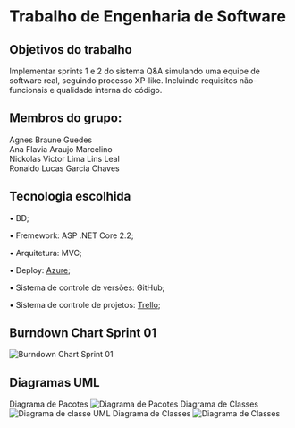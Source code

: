 # Trabalho de Engenharia de Software

## Objetivos do trabalho
Implementar sprints 1 e 2  do sistema Q&A simulando uma equipe de software real, seguindo processo XP-like. Incluindo requisitos não-funcionais e qualidade interna do código.

## Membros do grupo:
Agnes Braune Guedes  
Ana Flavia Araujo Marcelino  
Nickolas Victor Lima Lins Leal  
Ronaldo Lucas Garcia Chaves  

## Tecnologia escolhida
<p>•	BD;</p>
<p>•	Fremework: ASP .NET Core 2.2;</p>
<p>•	Arquitetura: MVC;</p>
<p>•	Deploy: <a href="https://engsoftforumqa.azurewebsites.net/"target="_blank">Azure</a>;</p>
<p>•	Sistema de controle de versões: GitHub;</p>
<p>•	Sistema de controle de projetos: 
<a href="https://trello.com/b/DQ5oxdZd/trabalho-de-eng-de-software" target="_blank">Trello</a>;</p>

## Burndown Chart Sprint 01
![Burndown Chart Sprint 01](https://user-images.githubusercontent.com/48770285/56871586-7b1ed400-69f6-11e9-98b1-a4c92dd54c93.png)

## Diagramas UML
Diagrama de Pacotes
![Diagrama de Pacotes](https://user-images.githubusercontent.com/48770285/58731415-03f9a880-83c5-11e9-9f33-86260b3ae6e9.jpeg)
Diagrama de Classes
![Diagrama de classe UML](https://user-images.githubusercontent.com/48770285/58733676-8ab18400-83cb-11e9-8e23-338126029e0c.jpeg)
Diagrama de Classes
![Diagrama de Classes](https://user-images.githubusercontent.com/48770285/58734344-99009f80-83cd-11e9-88a7-d6b635d6a0a2.jpeg)
